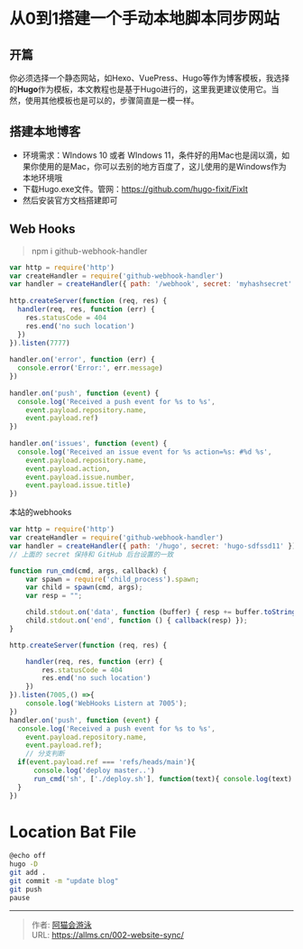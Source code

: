 # 从0到1搭建一个手动本地脚本同步网站


## 开篇

你必须选择一个静态网站，如Hexo、VuePress、Hugo等作为博客模板，我选择的**Hugo**作为模板，本文教程也是基于Hugo进行的，这里我更建议使用它。当然，使用其他模板也是可以的，步骤简直是一模一样。

## 搭建本地博客

- 环境需求：WIndows 10 或者 WIndows 11，条件好的用Mac也是阔以滴，如果你使用的是Mac，你可以去别的地方百度了，这儿使用的是Windows作为本地环境哦
- 下载Hugo.exe文件。管网：https://github.com/hugo-fixit/FixIt
- 然后安装官方文档搭建即可

## Web Hooks

>  npm i github-webhook-handler

```js
var http = require('http')
var createHandler = require('github-webhook-handler')
var handler = createHandler({ path: '/webhook', secret: 'myhashsecret' })
 
http.createServer(function (req, res) {
  handler(req, res, function (err) {
    res.statusCode = 404
    res.end('no such location')
  })
}).listen(7777)
 
handler.on('error', function (err) {
  console.error('Error:', err.message)
})
 
handler.on('push', function (event) {
  console.log('Received a push event for %s to %s',
    event.payload.repository.name,
    event.payload.ref)
})
 
handler.on('issues', function (event) {
  console.log('Received an issue event for %s action=%s: #%d %s',
    event.payload.repository.name,
    event.payload.action,
    event.payload.issue.number,
    event.payload.issue.title)
})
```

本站的webhooks

```js
var http = require('http')
var createHandler = require('github-webhook-handler')
var handler = createHandler({ path: '/hugo', secret: 'hugo-sdfssd11' })
// 上面的 secret 保持和 GitHub 后台设置的一致

function run_cmd(cmd, args, callback) {
    var spawn = require('child_process').spawn;
    var child = spawn(cmd, args);
    var resp = "";

    child.stdout.on('data', function (buffer) { resp += buffer.toString(); });
    child.stdout.on('end', function () { callback(resp) });
}

http.createServer(function (req, res) {

    handler(req, res, function (err) {
        res.statusCode = 404
        res.end('no such location')
    })
}).listen(7005,() =>{
    console.log('WebHooks Listern at 7005');
})
handler.on('push', function (event) {
  console.log('Received a push event for %s to %s',
    event.payload.repository.name,
    event.payload.ref);
    // 分支判断
  if(event.payload.ref === 'refs/heads/main'){
      console.log('deploy master..')
      run_cmd('sh', ['./deploy.sh'], function(text){ console.log(text) });
  }
})
```



# Location Bat File

```bash
@echo off 
hugo -D
git add .
git commit -m "update blog"
git push
pause 
```



---

> 作者: [阿猫会游泳](https://allms.cn/about)  
> URL: https://allms.cn/002-website-sync/  

